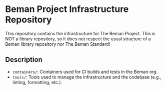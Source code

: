 # Beman Project Infrastructure Repository

<!-- SPDX-License-Identifier: Apache-2.0 WITH LLVM-exception -->

This repository contains the infrastructure for The Beman Project. This is NOT a library repository, so it does not
respect the usual structure of a Beman library repository nor The Beman Standard!

## Description

* `containers/`: Containers used for CI builds and tests in the Beman org.
* `tools/`: Tools used to manage the infrastructure and the codebase (e.g., linting, formatting, etc.).

